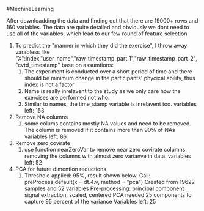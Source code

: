 #MechineLearning

After downloadding the data and finding out that there are 19000+ rows and 160 variables.
The data are quite detailed and obviously we dont need to use all of the variables, which lead to our few round of feature selection
  
  1. To predict the "manner in which they did the exercise", I throw away varabless like "X":index,"user_name","raw_timestamp_part_1","raw_timestamp_part_2", "cvtd_timestamp" base on assumtions:
      1. The experiment is conducted over a short period of time and there should be minimum change in the participants' phycical ability, thus index is not a factor
      2. Name is really inrelavent to the study as we only care how the exercises are performed not who.
      3. Similar to names, the time_stamp variable is inrelavent too.
      variables left: 153
  2. Remove NA columns
      1. some colums contains mostly NA values and need to be removed. The column is removed if it contains more than 90% of NAs
      variables left: 86
  3. Remove zero covirate
      1. use function nearZeroVar to remove near zero covirate columns.
         removing the columns with almost zero varianve in data.
         variables left: 52
  4. PCA for future dimention reductions
      1. Threshole applied: 95%, result shown below.
        Call:
        preProcess.default(x = dt.4.v, method = "pca")
        Created from 19622 samples and 52 variables
        Pre-processing: principal component signal extraction, scaled, centered 
        PCA needed 25 components to capture 95 percent of the variance
         Variables left: 25


